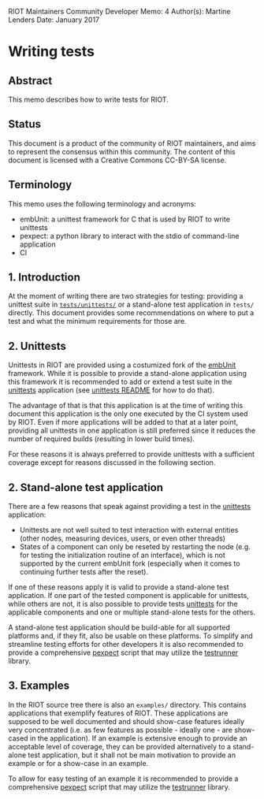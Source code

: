 RIOT Maintainers Community
Developer Memo: 4
Author(s): Martine Lenders
Date: January 2017

Writing tests
=============

## Abstract
This memo describes how to write tests for RIOT.


## Status
This document is a product of the community of RIOT maintainers, and aims to 
represent the consensus within this community.
The content of this document is licensed with a Creative Commons CC-BY-SA 
license.

## Terminology
This memo uses the following terminology and acronyms:

- embUnit: a unittest framework for C that is used by RIOT to write unittests
- pexpect: a python library to interact with the stdio of command-line
  application
- CI

## 1. Introduction
At the moment of writing there are two strategies for testing: providing a
unittest suite in [`tests/unittests/`][unittests] or a stand-alone test
application in `tests/` directly. This document provides some recommendations
on where to put a test and what the minimum requirements for those are.

## 2. Unittests
Unittests in RIOT are provided using a costumized fork of the [embUnit]
framework. While it is possible to provide a stand-alone application using this
framework it is recommended to add or extend a test suite in the [unittests]
application (see [unittests README] for how to do that).

The advantage of that is that this application is at the time of writing this
document this application is the only one executed by the CI system used by
RIOT. Even if more applications will be added to that at a later point,
providing all unittests in one application is still preferred since it reduces
the number of required builds (resulting in lower build times).

For these reasons it is always preferred to provide unittests with a sufficient
coverage except for reasons discussed in the following section.

## 2. Stand-alone test application
There are a few reasons that speak against providing a test in the [unittests]
application:

- Unittests are not well suited to test interaction with external entities
  (other nodes, measuring devices, users, or even other threads)
- States of a component can only be reseted by restarting the node (e.g. for
  testing the initialization routine of an interface), which is not supported by
  the current embUnit fork (especially when it comes to continuing further tests
  after the reset).

If one of these reasons apply it is valid to provide a stand-alone test
application. If one part of the tested component is applicable for unittests,
while others are not, it is also possible to provide tests [unittests] for the
applicable components and one or multiple stand-alone tests for the others.

A stand-alone test application should be build-able for all supported platforms
and, if they fit, also be usable on these platforms. To simplify and streamline
testing efforts for other developers it is also recommended to provide a
comprehensive [pexpect] script that may utilize the [testrunner] library.

## 3. Examples
In the RIOT source tree there is also an `examples/` directory. This contains
applications that exemplify features of RIOT. These applications are supposed to
be well documented and should show-case features ideally very concentrated (i.e.
as few features as possible - ideally one - are show-cased in the application).
If an example is extensive enough to provide an acceptable level of coverage,
they can be provided alternatively to a stand-alone test application, but it
shall not be main motivation to provide an example or for a show-case in an
example.

To allow for easy testing of an example it is recommended to provide a
comprehensive [pexpect] script that may utilize the [testrunner] library.

[unittests]: https://github.com/RIOT-OS/RIOT/tree/master/tests/unittests
[unittests README]: https://github.com/RIOT-OS/RIOT/blob/master/tests/unittests/README.md
[embUnit]: http://embunit.sourceforge.net/embunit/
[pexpect]: http://pexpect.readthedocs.io/en/stable/
[testrunner]: https://github.com/RIOT-OS/RIOT/blob/master/dist/tools/testrunner/testrunner.py
